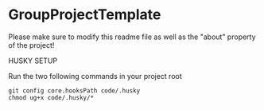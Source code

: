 # GroupProjectTemplate
Please make sure to modify this readme file as well as the "about" property of the project!

HUSKY SETUP

Run the two following commands in your project root

```
git config core.hooksPath code/.husky
chmod ug+x code/.husky/*
```
